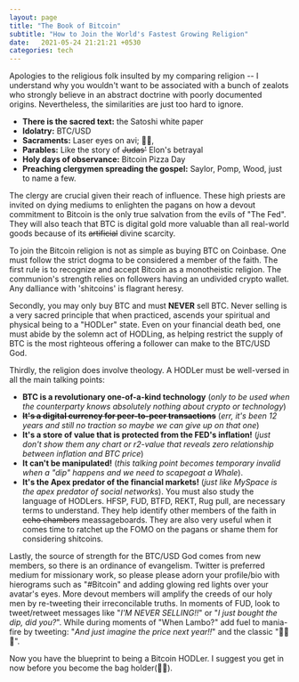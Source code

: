 ```yaml
---
layout: page
title: "The Book of Bitcoin"
subtitle: "How to Join the World's Fastest Growing Religion"
date:   2021-05-24 21:21:21 +0530
categories: tech
---
```


Apologies to the religious folk insulted by my comparing religion -- I understand why you wouldn't
want to be associated with a bunch of zealots who strongly believe in an abstract doctrine with poorly documented origins. Nevertheless, the similarities are just too hard to ignore. 
- __There is the sacred text:__ the Satoshi white paper
- __Idolatry:__ BTC/USD
- __Sacraments:__ Laser eyes on avi; 💎🙌, 
- __Parables:__ Like the story of  ~~Judas'~~ Elon's betrayal
- __Holy days of observance:__ Bitcoin Pizza Day 
- __Preaching clergymen spreading the gospel:__ Saylor, Pomp, Wood, just to name a few.

The clergy are crucial given their reach of influence. These high priests are invited on dying mediums to enlighten the pagans on how a devout commitment to Bitcoin is the only true salvation from the evils of "The Fed". They will also teach that BTC is digital gold more valuable than all real-world goods because of its ~~artificial~~ divine scarcity.

To join the Bitcoin religion is not as simple as buying BTC on Coinbase. One must follow the strict dogma to be considered a member of the faith.
The first rule is to recognize and accept Bitcoin as a monotheistic religion.
The communion's strength relies on followers having an undivided crypto wallet. Any dalliance with 'shitcoins' is flagrant heresy.  

Secondly, you may only buy BTC and must __NEVER__ sell BTC. Never selling is a very sacred principle that when practiced, ascends your spiritual and physical being to a "HODLer" state. Even on your financial death bed, one must abide by the solemn act of HODLing, as helping restrict the supply of BTC is the most righteous offering a follower can make to the BTC/USD God.  

Thirdly, the religion does involve theology. A HODLer must be well-versed in all the main talking points:
-  __BTC is a revolutionary one-of-a-kind technology__ (_only to be used when the counterparty knows absolutely nothing about crypto or technology_) 
- __~~It's a digital currency for peer-to-peer transactions~~__ (_err, it's been 12 years and still no traction so maybe we can give up on that one_)  
- __It's a store of value that is protected from the FED's inflation!__ (_just don't show them any chart or r2-value that reveals zero relationship between inflation and BTC price_)
- __It can't be manipulated!__ (_this talking point becomes temporary invalid when a "dip" happens and we need to scapegoat a Whale_). 
- __It's the Apex predator of the financial markets!__ (_just like MySpace is the apex predator of social networks_).
You must also study the language of HODLers. HFSP, FUD, BTFD, REKT, Rug pull, are necessary terms to understand. They help identify other members of the faith in ~~echo chambers~~ meassageboards. They are also very useful when it comes time to ratchet up the FOMO on the pagans or shame them for considering shitcoins.

Lastly, the source of strength for the BTC/USD God comes from new members, so there is an ordinance of evangelism. Twitter is preferred medium for missionary work, 
so please please adorn your profile/bio with hierograms such as "#Bitcoin" and adding glowing red lights over your avatar's eyes.
More devout members will amplify the creeds of our holy men by re-tweeting their irreconcilable truths.  In moments of FUD, look to tweet/retweet messages like 
"_I'M NEVER SELLING!!_" or "_I just bought the dip, did you?_". While during moments of "When Lambo?" add fuel to mania-fire by tweeting: 
"_And just imagine the price next year!!_" and the classic "🚀🚀🚀".

Now you have the blueprint to being a Bitcoin HODLer. I suggest you get in now before you become the bag holder(👜👐). 
